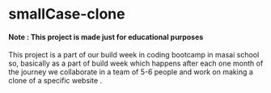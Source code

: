 # smallCase-clone

<h4>Note : This project is made just for educational purposes</h4>

This project is a part of our build week in coding bootcamp in masai school so, basically as a part of build week which happens after each one month of the journey we collaborate in a team of 5-6 people and work on making a clone of a specific website .


